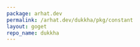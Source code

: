 ```yaml
---
package: arhat.dev
permalink: /arhat.dev/dukkha/pkg/constant
layout: goget
repo_name: dukkha
---
```

